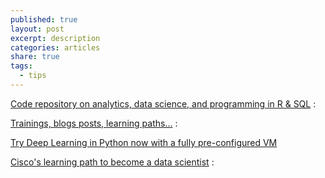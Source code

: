 ```yaml
---
published: true
layout: post
excerpt: description
categories: articles
share: true
tags:
  - tips
---
```

[Code repository on analytics, data science, and programming in R & SQL](http://www.datatoinsight.io/) : 

[Trainings, blogs posts, learning paths...](https://www.analyticsvidhya.com/) : 

[Try Deep Learning in Python now with a fully pre-configured VM](https://medium.com/@ageitgey/try-deep-learning-in-python-now-with-a-fully-pre-configured-vm-1d97d4c3e9b)

[Cisco's learning path to become a data scientist](http://blog.kaggle.com/2017/03/02/becoming-a-data-scientist-profiling-ciscos-data-science-certification-program/?utm_source=Mailing+list&utm_campaign=8ed002c926-Kaggle_Newsletter_04-11-2017&utm_medium=email&utm_term=0_f42f9df1e1-8ed002c926-399733057) : 